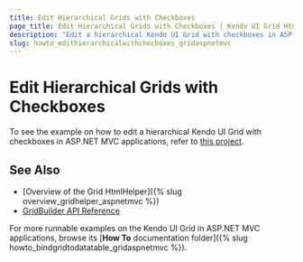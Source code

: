 ```yaml
---
title: Edit Hierarchical Grids with Checkboxes
page_title: Edit Hierarchical Grids with Checkboxes | Kendo UI Grid HtmlHelper
description: "Edit a hierarchical Kendo UI Grid with checkboxes in ASP.NET MVC applications."
slug: howto_edithierarchicalwithchecboxes_gridaspnetmvc
---
```


# Edit Hierarchical Grids with Checkboxes

To see the example on how to edit a hierarchical Kendo UI Grid with checkboxes in ASP.NET MVC applications, refer to [this project](https://github.com/telerik/ui-for-aspnet-mvc-examples/tree/master/grid/grid-ajax-hierarchy-editing-with-checkboxes).

## See Also

* [Overview of the Grid HtmlHelper]({% slug overview_gridhelper_aspnetmvc %})
* [GridBuilder API Reference](/api/Kendo.Mvc.UI.Fluent/GridBuilder)

For more runnable examples on the Kendo UI Grid in ASP.NET MVC applications, browse its [**How To** documentation folder]({% slug howto_bindgridtodatatable_gridaspnetmvc %}).
